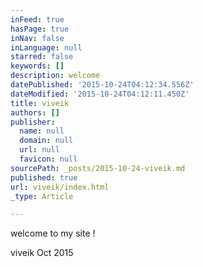 ```yaml
---
inFeed: true
hasPage: true
inNav: false
inLanguage: null
starred: false
keywords: []
description: welcome
datePublished: '2015-10-24T04:12:34.556Z'
dateModified: '2015-10-24T04:12:11.450Z'
title: viveik
authors: []
publisher:
  name: null
  domain: null
  url: null
  favicon: null
sourcePath: _posts/2015-10-24-viveik.md
published: true
url: viveik/index.html
_type: Article

---
```

welcome to my site ! 

viveik Oct 2015